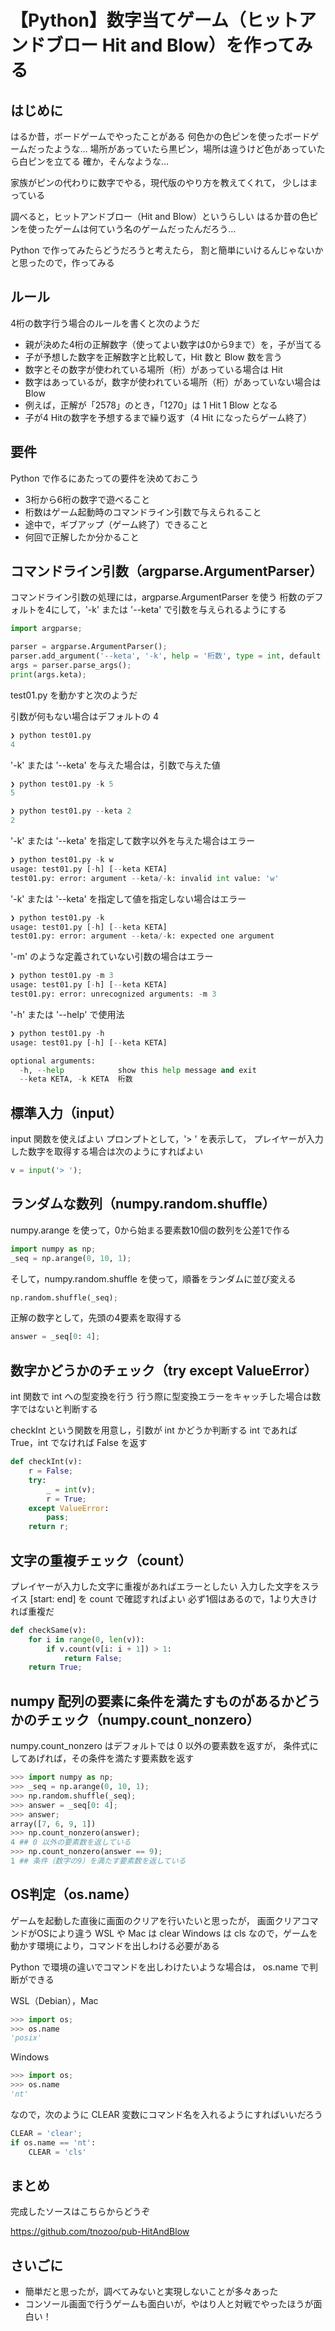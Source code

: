 # 【Python】数字当てゲーム（ヒットアンドブロー Hit and Blow）を作ってみる

## はじめに

はるか昔，ボードゲームでやったことがある
何色かの色ピンを使ったボードゲームだったような…
場所があっていたら黒ピン，場所は違うけど色があっていたら白ピンを立てる
確か，そんなような…

家族がピンの代わりに数字でやる，現代版のやり方を教えてくれて，
少しはまっている

調べると，ヒットアンドブロー（Hit and Blow）というらしい
はるか昔の色ピンを使ったゲームは何ていう名のゲームだったんだろう…

Python で作ってみたらどうだろうと考えたら，
割と簡単にいけるんじゃないかと思ったので，作ってみる

## ルール

4桁の数字行う場合のルールを書くと次のようだ

- 親が決めた4桁の正解数字（使ってよい数字は0から9まで）を，子が当てる
- 子が予想した数字を正解数字と比較して，Hit 数と Blow 数を言う
- 数字とその数字が使われている場所（桁）があっている場合は Hit
- 数字はあっているが，数字が使われている場所（桁）があっていない場合は Blow
- 例えば，正解が「2578」のとき，「1270」は 1 Hit 1 Blow となる
- 子が4 Hitの数字を予想するまで繰り返す（4 Hit になったらゲーム終了）

## 要件

Python で作るにあたっての要件を決めておこう

- 3桁から6桁の数字で遊べること
- 桁数はゲーム起動時のコマンドライン引数で与えられること
- 途中で，ギブアップ（ゲーム終了）できること
- 何回で正解したか分かること

## コマンドライン引数（argparse.ArgumentParser）

コマンドライン引数の処理には，argparse.ArgumentParser を使う
桁数のデフォルトを4にして，'-k' または '--keta' で引数を与えられるようにする

```python:test01.py
import argparse;

parser = argparse.ArgumentParser();
parser.add_argument('--keta', '-k', help = '桁数', type = int, default = 4);
args = parser.parse_args();
print(args.keta);
```

test01.py を動かすと次のようだ

引数が何もない場合はデフォルトの 4

```python
❯ python test01.py
4
```

'-k' または '--keta' を与えた場合は，引数で与えた値

```python
❯ python test01.py -k 5
5

❯ python test01.py --keta 2
2
```

'-k' または '--keta' を指定して数字以外を与えた場合はエラー

```python
❯ python test01.py -k w
usage: test01.py [-h] [--keta KETA]
test01.py: error: argument --keta/-k: invalid int value: 'w'
```

'-k' または '--keta' を指定して値を指定しない場合はエラー

```python
❯ python test01.py -k
usage: test01.py [-h] [--keta KETA]
test01.py: error: argument --keta/-k: expected one argument
```

'-m' のような定義されていない引数の場合はエラー

```python
❯ python test01.py -m 3
usage: test01.py [-h] [--keta KETA]
test01.py: error: unrecognized arguments: -m 3
```

'-h' または '--help' で使用法

```python
❯ python test01.py -h
usage: test01.py [-h] [--keta KETA]

optional arguments:
  -h, --help            show this help message and exit
  --keta KETA, -k KETA  桁数
```

## 標準入力（input）

input 関数を使えばよい
プロンプトとして，'> ' を表示して，
プレイヤーが入力した数字を取得する場合は次のようにすればよい

```python
v = input('> ');
```

## ランダムな数列（numpy.random.shuffle）

numpy.arange を使って，0から始まる要素数10個の数列を公差1で作る

```python
import numpy as np;
_seq = np.arange(0, 10, 1);
```

そして，numpy.random.shuffle を使って，順番をランダムに並び変える

```python
np.random.shuffle(_seq);
```

正解の数字として，先頭の4要素を取得する

```python
answer = _seq[0: 4];
```

## 数字かどうかのチェック（try except ValueError）

int 関数で int への型変換を行う
行う際に型変換エラーをキャッチした場合は数字ではないと判断する

checkInt という関数を用意し，引数が int かどうか判断する
int であれば True，int でなければ False を返す

```python
def checkInt(v):
    r = False;
    try:
        _ = int(v);
        r = True;
    except ValueError:
        pass;
    return r;
```

## 文字の重複チェック（count）

プレイヤーが入力した文字に重複があればエラーとしたい
入力した文字をスライス [start: end] を count で確認すればよい
必ず1個はあるので，1より大きければ重複だ

```python
def checkSame(v):
    for i in range(0, len(v)):
        if v.count(v[i: i + 1]) > 1:
            return False;
    return True;
```

## numpy 配列の要素に条件を満たすものがあるかどうかのチェック（numpy.count_nonzero）

numpy.count_nonzero はデフォルトでは 0 以外の要素数を返すが，
条件式にしてあげれば，その条件を満たす要素数を返す

```python
>>> import numpy as np;
>>> _seq = np.arange(0, 10, 1);
>>> np.random.shuffle(_seq);
>>> answer = _seq[0: 4];
>>> answer;
array([7, 6, 9, 1])
>>> np.count_nonzero(answer);
4 ## 0 以外の要素数を返している
>>> np.count_nonzero(answer == 9);
1 ## 条件（数字の9）を満たす要素数を返している
```

## OS判定（os.name）

ゲームを起動した直後に画面のクリアを行いたいと思ったが，
画面クリアコマンドがOSにより違う
WSL や Mac は clear
Windows は cls
なので，ゲームを動かす環境により，コマンドを出しわける必要がある

Python で環境の違いでコマンドを出しわけたいような場合は，
os.name で判断ができる

WSL（Debian），Mac

```python
>>> import os;
>>> os.name
'posix'
```

Windows

```python
>>> import os;
>>> os.name
'nt'
```

なので，次のように CLEAR 変数にコマンド名を入れるようにすればいいだろう

```python
CLEAR = 'clear';
if os.name == 'nt':
    CLEAR = 'cls'
```

## まとめ

完成したソースはこちらからどうぞ

https://github.com/tnozoo/pub-HitAndBlow

## さいごに

- 簡単だと思ったが，調べてみないと実現しないことが多々あった
- コンソール画面で行うゲームも面白いが，やはり人と対戦でやったほうが面白い！

